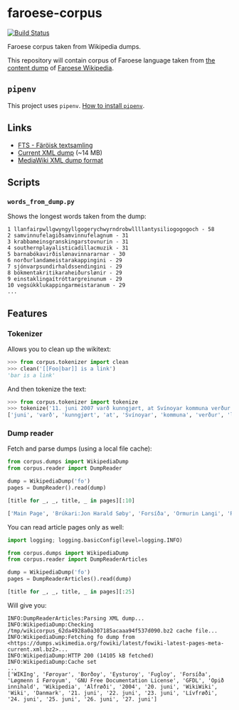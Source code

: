 # faroese-corpus
[![Build Status](https://travis-ci.org/macbre/faroese-corpus.svg?branch=master)](https://travis-ci.org/macbre/faroese-corpus)

Faroese corpus taken from Wikipedia dumps.

This repository will contain corpus of Faroese language taken from [the content dump](https://dumps.wikimedia.org/fowikisource/latest/) of [Faroese Wikipedia](https://fo.wikipedia.org).

## `pipenv`

This project uses `pipenv`. [How to install `pipenv`](https://pipenv.readthedocs.io/en/latest/install/#pragmatic-installation-of-pipenv).

## Links

* [ FTS - Färöisk textsamling](https://spraakbanken.gu.se/korp/?mode=faroe)
* [Current XML dump](https://dumps.wikimedia.org/fowikisource/latest/fowikisource-latest-pages-meta-current.xml.bz2) (~14 MB)
* [MediaWiki XML dump format](https://www.mediawiki.org/wiki/Help:Export#Export_format)


## Scripts

### `words_from_dump.py`

Shows the longest words taken from the dump:

```
1 llanfairpwllgwyngyllgogerychwyrndrobwllllantysiliogogogoch - 58
2 samvinnufelagiðsamvinnufelagnum - 31
3 krabbameinsgranskingarstovnurin - 31
4 southernplayalisticadillacmuzik - 31
5 barnabókavirðislønavinnararnar - 30
6 norðurlandameistarakappingini - 29
7 sjónvarpsundirhaldssendingini - 29
8 bókmentakritikaraheiðurslønir - 29
9 einstaklingaítróttargreinunum - 29
10 vegsúkklukappingarmeistaranum - 29
...
```

## Features

### Tokenizer

Allows you to clean up the wikitext:

```python
>>> from corpus.tokenizer import clean
>>> clean('[[Foo|bar]] is a link')
'bar is a link'
```

And then tokenize the text:

```python
>>> from corpus.tokenizer import tokenize
>>> tokenize('11. juni 2007 varð kunngjørt, at Svínoyar kommuna verður løgd saman við Klaksvíkar kommunu eftir komandi bygdaráðsval.')
['juni', 'varð', 'kunngjørt', 'at', 'Svínoyar', 'kommuna', 'verður', 'løgd', 'saman', 'við', 'Klaksvíkar', 'kommunu', 'eftir', 'komandi', 'bygdaráðsval']
```

### Dump reader

Fetch and parse dumps (using a local file cache):

```python
from corpus.dumps import WikipediaDump
from corpus.reader import DumpReader

dump = WikipediaDump('fo')
pages = DumpReader().read(dump)

[title for _, _, title, _ in pages][:10]

['Main Page', 'Brúkari:Jon Harald Søby', 'Forsíða', 'Ormurin Langi', 'Regin smiður', 'Fyrimynd:InterLingvLigoj', 'Heimsyvirlýsingin um mannarættindi', 'Bólkur:Kvæði', 'Bólkur:Yrking', 'Kjak:Forsíða']
```

You can read article pages only as well:

```python
import logging; logging.basicConfig(level=logging.INFO)

from corpus.dumps import WikipediaDump
from corpus.reader import DumpReaderArticles

dump = WikipediaDump('fo')
pages = DumpReaderArticles().read(dump)

[title for _, _, title, _ in pages][:25]
```

Will give you:

```
INFO:DumpReaderArticles:Parsing XML dump...
INFO:WikipediaDump:Checking /tmp/wikicorpus_62da4928a0a307185acaaa94f537d090.bz2 cache file...
INFO:WikipediaDump:Fetching fo dump from <https://dumps.wikimedia.org/fowiki/latest/fowiki-latest-pages-meta-current.xml.bz2>...
INFO:WikipediaDump:HTTP 200 (14105 kB fetched)
INFO:WikipediaDump:Cache set
...
['WIKIng', 'Føroyar', 'Borðoy', 'Eysturoy', 'Fugloy', 'Forsíða', 'Løgmenn í Føroyum', 'GNU Free Documentation License', 'GFDL', 'Opið innihald', 'Wikipedia', 'Alfrøði', '2004', '20. juni', 'WikiWiki', 'Wiki', 'Danmark', '21. juni', '22. juni', '23. juni', 'Lívfrøði', '24. juni', '25. juni', '26. juni', '27. juni']
```
